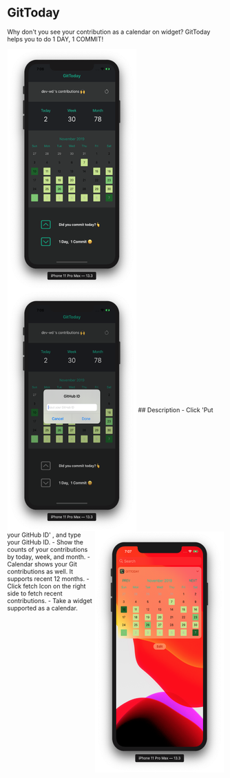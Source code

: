 # GitToday

Why don't you see your contribution as a calendar on widget?
GitToday helps you to do 1 DAY, 1 COMMIT!

<img src="/screenshot/screenshot1.png" align="left" width="300" height="560">
<img src="/screenshot/screenshot2.png" align="center" width="300" height="560">
<img src="/screenshot/screenshot3.png" align="right" width="300"  height="560">
## Description
- Click 'Put your GitHub ID' , and type your GitHub ID.
- Show the counts of your contributions by today, week, and month. 
- Calendar shows your Git contributions as well. It supports recent 12 months.
- Click fetch Icon on the right side to fetch recent contributions.
- Take a widget supported as a calendar.